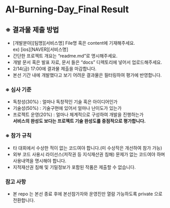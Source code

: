 # AI-Burning-Day_Final Result<br>

## ※ 결과물 제출 방법<br>
* [개발분야][팀명][서비스명] File명 혹은 content에 기재해주세요. <br>
ex) [ios][NAVER][서비스명]
* 간단한 프로젝트 개요는 “readme.md”로 명시해주세요.<br>
* 개발 문서 혹은 발표 자료, 문서 들은 “docs” 디렉토리에 넣어서 업로드해주세요.<br>
* 2/14(금) 17:00에 결과물 제출을 마감합니다. 
* 본선 기간 내에 개발했다고 보기 어려운 결과물은 필터링하여 평가에 반영합니다. 

### ※ 심사 기준
* 독창성(30%) : 얼마나 독창적인 기술 혹은 아이디어인가 
* 기술성(50%) : 기술구현에 있어서 얼마나 난이도가 있는가 
* 프로젝트 운영(20%) : 얼마나 체계적으로 구성하여 개발을 진행하는가 <br>
**서비스의 완성도 보다는 프로젝트 기술 완성도를 중점적으로 평가합니다.**

### ※ 참가 규칙 
* 타 대회에서 수상한 적이 없는 코드여야 합니다.(미 수상작은 개선하여 참가 가능) 
* 외부 코드 사용시 라이선스(저작권 등 지식재산권 침해) 문제가 없는 코드여야 하며 사용내역을 명시해야 합니다.
* 지적재산권 침해 및 기밀정보가 포함된 작품은 제출할 수 없습니다.

### 참고 사항
* 본 repo 는 본선 종료 후에 본선참가자와 운영진만 열람 가능하도록 private 으로 전환합니다.
